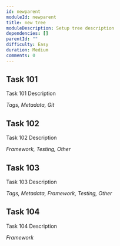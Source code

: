 ```yaml
---
id: newparent
moduleId: newparent
title: new tree
moduleDescription: Setup tree description
dependencies: []
parentId: ""
difficulty: Easy
duration: Medium
comments: 0
---
```


## Task 101

Task 101 Description

*Tags, Metadata, Git*

## Task 102

Task 102 Description

*Framework, Testing, Other*

## Task 103

Task 103 Description

*Tags, Metadata, Framework, Testing, Other*

## Task 104

Task 104 Description

*Framework*
